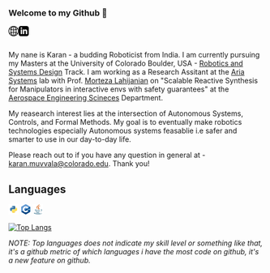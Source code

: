 ### Welcome to my Github 👋

<a href="https://www.ariasystems.group/karan.html">
  <img align="left" alt="Karan Muvvala|Website" width="20px" src="https://github.com/MuvvalaKaran/MuvvalaKaran/blob/master/images/website.png" />
</a>

<a href="https://www.linkedin.com/in/karanmuvvala/">
  <img align="left" alt="Karan Muvvala|Linkedin" width="20px" src="https://github.com/MuvvalaKaran/MuvvalaKaran/blob/master/images/linkedin.svg" />
</a>

<br />
<br />

My nane is Karan - a budding Roboticist from India. I am currently pursuing my Masters at the University of Colorado Boulder, USA - [Robotics and Systems Design](https://www.colorado.edu/mechanical/research/research-focus-areas/robotics-and-systems-design-research) Track. I am working as a Research Assitant at the [Aria Systems](https://www.ariasystems.group/karan.html) lab with Prof. [Morteza Lahijanian](http://www.mortezalahijanian.com/) on "Scalable Reactive Synthesis for Manipulators in interactive envs with safety guarantees" at the [Aerospace Engineering Scineces](https://www.colorado.edu/aerospace/) Department.

My reasearch interest lies at the intersection of Autonomous Systems, Controls, and Formal Methods. My goal is to eventually make robotics technologies especially Autonomous systems feasablie i.e safer and smarter to use in our day-to-day life. 

Please reach out to if you have any question in general at - [karan.muvvala@colorado.edu](mailto:karan.muvvala@colorado.edu). Thank you!

## Languages 
<code><img height="20" src="https://raw.githubusercontent.com/github/explore/80688e429a7d4ef2fca1e82350fe8e3517d3494d/topics/python/python.png"></code>
<code><img height="20" src="https://raw.githubusercontent.com/github/explore/80688e429a7d4ef2fca1e82350fe8e3517d3494d/topics/cpp/cpp.png"></code>
<code><img height="20" src="https://raw.githubusercontent.com/github/explore/80688e429a7d4ef2fca1e82350fe8e3517d3494d/topics/java/java.png"></code>

<!-- hiding my c and my shell scripts files as they are autogenerated code -->
[![Top Langs](https://github-readme-stats.vercel.app/api/top-langs/?username=MuvvalaKaran&hide=c,shell&layout=compact)](https://github.com/anuraghazra/github-readme-stats)

*NOTE: Top languages does not indicate my skill level or something like that, it's a github metric of which languages i have the most code on github, it's a new feature on github.*

